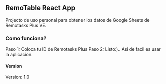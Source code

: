 ## RemoTable React App

Projecto de uso personal para obtener los datos de Google Sheets de Remotasks Plus VE.

### Como funciona?

Paso 1: Coloca tu ID de Remotasks Plus
Paso 2: Listo:)..
Asi de facil es usar la aplicacion.

#### Version

Version: 1.0
